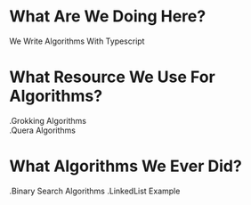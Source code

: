# What Are We Doing Here?

We Write Algorithms With Typescript

# What Resource We Use For Algorithms?

.Grokking Algorithms <br />
.Quera Algorithms

# What Algorithms We Ever Did?

.Binary Search Algorithms
.LinkedList Example
